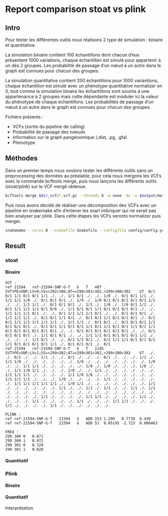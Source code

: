 # Report comparison stoat vs plink

## Intro
Pour tester les différentes  outils nous réalisons 2 type de simulation : binaire et quantitative.

La simulation binaire contient 100 échantillons dont chacun d’eux présentent 1000 variations, chaque échantillon est simulé pour appartenir à un dès 2 groupes. Les probabilité de passage d’un nœud à un autre dans le graph est connues pour chacun des groupes.

La simulation quantitative contient 200 échantillons pour 1000 variantions, chaque échantillon est simulé avec un phénotype quantitative normalizer en 0, tout comme la simulation binaire les échantillons sont soumis à une appartenance à 2 groupes mais cette dépendante est moduler ici la valeur du phénotype de chaque échantillons. Les probabilités de passage d’un nœud à un autre dans le graph est connues pour chacun des groupes.

Fichiers présents : 
- VCFs (sortie du pipeline de calling)
- Probabilité de passage des noeuds
- Information sur le graph pangénomique (.dist, .pg, .gfa)
- Phenotype

## Méthodes
Dans un premier temps nous voulons tester les différents outils sans un preprocessing des données au préalable, pour cela nous mergons les VCFs avec la commande bcftools merge, puis nous lançons les différents outils (stoat/plink) sur le VCF mergé obtenue.  

```bash
bcftools merge $dir_vcf/*.vcf.gz --threads 6 -m none -Oz -o $output/merged_vcf.vcf
```

Puis nous avons décidé de réaliser une décomposition des VCFs avec un pipeline en snakemake afin d’enlever les snarl imbriquer qui ne serait pas bien analyser par plink. Dans cette étapes les VCFs seronts normalizer puis merger.

```bash
snakemake --cores 8 --snakefile Snakefile --configfile config/config.yaml
```

## Result
### stoat
#### Binaire 

```text
VCF :
ref	21594	ref-21594-SNP-G-T	G	T	407	.	SVTYPE=SNP;LV=0;SS=>292>306;AT=>299>301>302,>299>300>302	GT	0/1	0/1	1/1	0/1	0/1	1/1	./.	./.	1/1	0/1	./.	./.	1/0	./.	0/1	0/1	1/1	./.	1/1	1/1	1/0	./.	0/1	0/1	0/1	./.	1/0	./.	1/0	0/1	0/1	0/1	0/1	0/1	1/1	./.	./.	1/1	1/1	./.	0/1	0/1	0/1	./.	1/1	./.	1/0	./.	1/0	0/1	1/1	./.	0/1	1/1	1/1	1/1	0/1	0/0	./.	1/1	0/1	0/1	1/1	0/1	0/1	0/1	0/1	./.	./.	1/1	1/1	1/1	0/1	./.	./.	0/1	1/1	1/1	1/1	0/1	./.	./.	0/1	0/1	0/1	./.	1/1	1/1	1/1	./.	0/1	0/1	1/1	0/1	./.	0/1	0/1	1/1	0/1	0/1	0/1	./.	0/1	0/1	1/1	1/1	1/1	1/1	1/1	./.	1/1	1/1	./.	0/1	0/1	./.	0/1	0/1	0/1	1/1	0/1	0/1	0/1	./.	0/1	0/1	1/1	0/1	0/1	1/1	0/1	1/1	0/1	0/1	1/1	0/1	1/1	0/1	0/1	0/1	0/1	0/1	0/1	./.	./.	0/1	0/1	0/1	0/1	0/1	0/1	./.	./.	0/1	0/1	0/1	0/1	./.	1/1	0/1	0/1	./.	./.	1/1	1/1	0/1	0/1	0/1	0/1	1/1	./.	./.	./.	./.	1/1	0/1	./.	./.	0/1	1/1	0/1	./.	0/1	1/1	1/1	0/1	0/1	0/1	1/1	0/1	0/1	0/1	0/1	1/1	./.	0/1	0/1	0/1	./.	0/1
ref	21594	ref-21594-SNP-G-T	G	T	1145	.	SVTYPE=SNP;LV=1;SS=>299>302;AT=>299>301>302,>299>300>302	GT	./.	./.	0/1	./.	./.	1/1	./.	./.	0/1	./.	./.	./.	0/1	./.	./.	./.	1/1	./.	1/1	1/0	./.	./.	./.	./.	./.	./.	1/0	./.	./.	./.	./.	./.	./.	./.	1/0	./.	./.	1/1	1/1	./.	./.	./.	./.	./.	1/0	./.	1/0	./.	./.	./.	1/0	./.	./.	1/1	1/0	1/1	./.	./.	./.	1/0	./.	./.	1/1	./.	./.	./.	./.	./.	./.	1/1	1/1	1/1	./.	./.	./.	./.	1/1	1/0	1/0	./.	./.	./.	./.	./.	./.	./.	1/1	1/1	1/1	./.	./.	./.	1/0	./.	./.	./.	./.	1/1	./.	./.	./.	./.	./.	./.	1/1	1/1	1/1	1/1	1/1	./.	1/0	1/1	./.	./.	./.	./.	./.	./.	./.	1/1	./.	./.	./.	./.	./.	./.	1/1	./.	./.	1/1	./.	1/1	./.	./.	1/1	./.	1/1	./.	./.	./.	./.	./.	./.	./.	./.	./.	./.	./.	./.	./.	./.	./.	./.	./.	./.	./.	./.	./.	1/1	./.	./.	./.	./.	1/1	1/1	./.	./.	./.	./.	1/1	./.	./.	./.	./.	1/1	./.	./.	./.	./.	1/1	./.	./.	./.	1/1	1/1	./.	./.	./.	1/1	./.	./.	./.	./.	1/1	./.	./.	./.	./.	./.	./.

PLINK :
ref	ref-21594-SNP-G-T	21594	G	ADD	153	1.299	0.7739	0.439
ref	ref-21594-SNP-G-T	21594	G	ADD	53	0.05195	-2.723	0.006463

FREQ :
299	300	0	0.671
299	300	1	0.972
299	301	0	0.329
299	301	1	0.028
```


#### Quantitatif 





### Plink 
#### Binaire 
#### Quantitatif 

Interprétation
